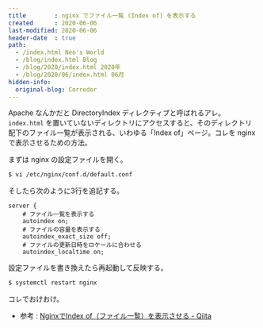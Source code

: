 ```yaml
---
title        : nginx でファイル一覧 (Index of) を表示する
created      : 2020-06-06
last-modified: 2020-06-06
header-date  : true
path:
  - /index.html Neo's World
  - /blog/index.html Blog
  - /blog/2020/index.html 2020年
  - /blog/2020/06/index.html 06月
hidden-info:
  original-blog: Corredor
---
```


Apache なんかだと DirectoryIndex ディレクティブと呼ばれるアレ。`index.html` を置いていないディレクトリにアクセスすると、そのディレクトリ配下のファイル一覧が表示される、いわゆる「Index of」ページ。コレを nginx で表示させるための方法。

まずは nginx の設定ファイルを開く。

```bash
$ vi /etc/nginx/conf.d/default.conf
```

そしたら次のように3行を追記する。

```nginx
server {
    # ファイル一覧を表示する
    autoindex on;
    # ファイルの容量を表示する
    autoindex_exact_size off;
    # ファイルの更新日時をロケールに合わせる
    autoindex_localtime on;
```

設定ファイルを書き換えたら再起動して反映する。

```bash
$ systemctl restart nginx
```

コレでおけおけ。

- 参考 : [NginxでIndex of（ファイル一覧）を表示させる - Qiita](https://qiita.com/onokatio/items/4669b37644fe07d3aa80)
